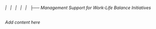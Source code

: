 ###### |   |   |   |   |   ├── Management Support for Work-Life Balance Initiatives

*Add content here*